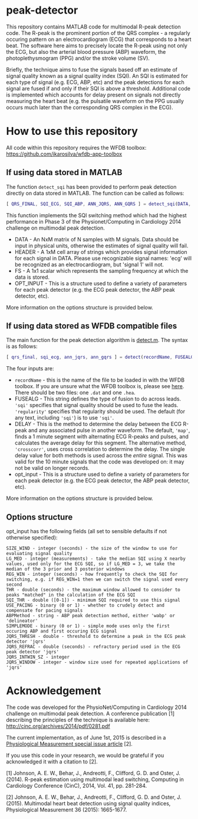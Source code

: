 # peak-detector
This repository contains MATLAB code for multimodal R-peak detection code. The R-peak is the prominent portion of the QRS complex - a regularly occuring pattern on an electrocardiogram (ECG) that corresponds to a heart beat. The software here aims to precisely locate the R-peak using not only the ECG, but also the arterial blood pressure (ABP) waveform, the photoplethysmogram (PPG) and/or the stroke volume (SV).

Briefly, the technique aims to fuse the signals based off an estimate of signal quality known as a signal quality index (SQI). An SQI is estimated for each type of signal (e.g. ECG, ABP, etc) and the peak detections for each signal are fused if and only if their SQI is above a threshold. Additional code is implemented which accounts for delay present on signals not directly measuring the heart beat (e.g. the pulsatile waveform on the PPG usually occurs much later than the corresponding QRS complex in the ECG).

# How to use this repository

All code within this repository requires the WFDB toolbox:
https://github.com/ikarosilva/wfdb-app-toolbox

## If using data stored in MATLAB

The function `detect_sqi` has been provided to perform peak detection directly on data stored in MATLAB. The function can be called as follows:

```matlab
[ QRS_FINAL, SQI_ECG, SQI_ABP, ANN_JQRS, ANN_GQRS ] = detect_sqi(DATA, HEADER, FS, OPT_INPUT)
```

This function implements the SQI switching method which had the highest performance in Phase 3 of the Physionet/Computing in Cardiology 2014 challenge on multimodal peak detection.

* DATA - An NxM matrix of N samples with M signals. Data should be input in physical units, otherwise the estimates of signal quality will fail.
* HEADER - A 1xM cell array of strings which provides signal information for each signal in DATA. Please use recognizable signal names: 'ecg' will be recognized as an electrocardiogram, but 'signal 1' will not.
* FS - A 1x1 scalar which represents the sampling frequency at which the data is stored.
* OPT_INPUT - This is a structure used to define a variety of parameters for each peak detector (e.g. the ECG peak detector, the ABP peak detector, etc).

More information on the options structure is provided below.

## If using data stored as WFDB compatible files

The main function for the peak detection algorithm is [detect.m](https://github.com/alistairewj/peak-detector/blob/master/detect.m). The syntax is as follows:

```matlab
[ qrs_final, sqi_ecg, ann_jqrs, ann_gqrs ] = detect(recordName, FUSEALG, DELAYALG, opt_input)
```

The four inputs are:

* `recordName` - this is the name of the file to be loaded in with the WFDB toolbox. If you are unsure what the WFDB toolbox is, please see [here](http://physionet.org/physiotools/matlab/wfdb-app-matlab/). There should be two files: one `.dat` and one `.hea`.
* FUSEALG - This string defines the type of fusion to do across leads. `'sqi'` specifies that signal quality should be used to fuse the leads. `'regularity'` specifies that regularity should be used. The default (for any text, including `'sqi'`) is to use `'sqi'`.
* DELAY - This is the method to determine the delay between the ECG R-peak and any associated pulse in another waveform. The default, `'map'`, finds a 1 minute segment with alternating ECG R-peaks and pulses, and calculates the average delay for this segment. The alternative method, `'crosscorr'`, uses cross correlation to determine the delay. The single delay value for both methods is used across the *entire* signal. This was valid for the 10 minute signals that the code was developed on: it may not be valid on longer records.
* opt_input - This is a structure used to define a variety of parameters for each peak detector (e.g. the ECG peak detector, the ABP peak detector, etc).

More information on the options structure is provided below.

## Options structure

opt_input has the following fields (all set to sensible defaults if not otherwise specified):

    SIZE_WIND - integer (seconds) - the size of the window to use for evaluating signal quality
    LG_MED - integer (measurements) - take the median SQI using X nearby values, used only for the ECG SQI, so if LG_MED = 3, we take the median of the 3 prior and 3 posterior windows
    REG_WIN - integer (seconds) - how frequently to check the SQI for switching, e.g. if REG_WIN=1 then we can switch the signal used every second
    THR - double (seconds) - the maximum window allowed to consider to peaks "matched" in the calculation of the ECG SQI
    SQI_THR - double ([0-1]) - minimum SQI required to use this signal
    USE_PACING - binary (0 or 1) - whether to crudely detect and compensate for pacing signals
    ABPMethod - string - ABP peak detection method, either 'wabp' or 'delineator'
    SIMPLEMODE - binary (0 or 1) - simple mode uses only the first occuring ABP and first occuring ECG signal
    JQRS_THRESH - double - threshold to determine a peak in the ECG peak detector 'jqrs' 
    JQRS_REFRAC - double (seconds) - refractory period used in the ECG peak detector 'jqrs'
    JQRS_INTWIN_SZ - integer
    JQRS_WINDOW - integer - window size used for repeated applications of 'jqrs'

# Acknowledgement

The code was developed for the PhysioNet/Computing in Cardiology 2014 challenge on multimodal peak detection. A conference publication [1] describing the principles of the technique is available here: http://cinc.org/archives/2014/pdf/0281.pdf

The current implementation, as of June 1st, 2015 is described in a [Physiological Measurement special issue article](http://stacks.iop.org/0967-3334/36/1665) [2].

If you use this code in your research, we would be grateful if you acknowledged it with a citation to [2].

[1] Johnson, A. E. W., Behar, J., Andreotti, F., Clifford, G. D. and Oster, J. (2014).  R-peak estimation using multimodal  lead switching, Computing in Cardiology Conference (CinC), 2014, Vol. 41, pp. 281-284.

[2] Johnson,  A. E. W., Behar, J., Andreotti, F., Clifford, G. D. and Oster, J. (2015). Multimodal heart beat detection using signal quality indices, Physiological Measurement 36 (2015): 1665-1677.


